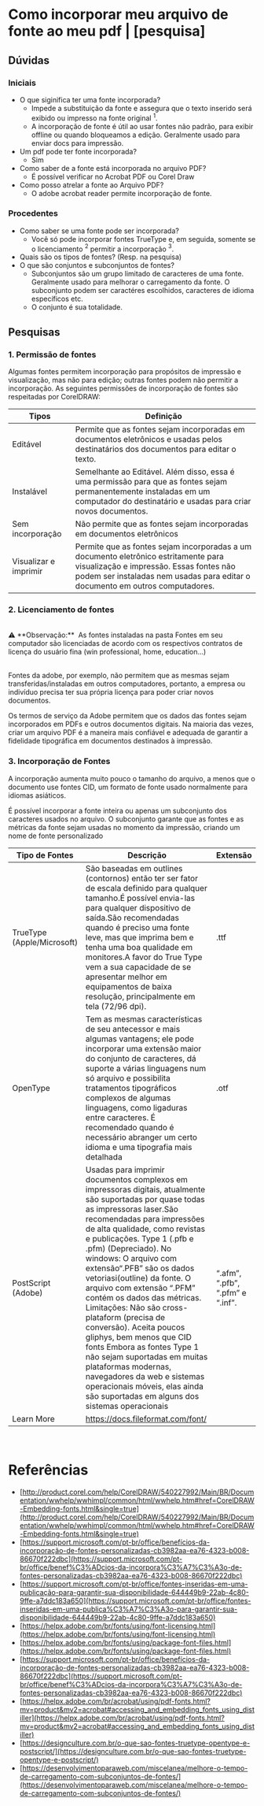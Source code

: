 # Como incorporar meu arquivo de fonte ao meu pdf | [pesquisa]

## **Dúvidas**

### **Iniciais**

- O que siginifica ter uma fonte incorporada?
    - Impede a substituição da fonte e assegura que o texto inserido será exibido ou impresso na fonte original $^1$.
    - A incorporação de fonte é útil ao usar fontes não padrão, para exibir offline ou quando bloqueamos a edição. Geralmente usado para enviar docs para impressão.
- Um pdf pode ter fonte incorporada?
    - Sim
- Como saber de a fonte está incorporada no arquivo PDF?
    - É possível verificar no Acrobat PDF ou Corel Draw
- Como posso atrelar a fonte ao Arquivo PDF?
    - O adobe acrobat reader permite incorporação de fonte.

### **Procedentes**

- Como saber se uma fonte pode ser incorporada?
    - Você só pode incorporar fontes TrueType e, em seguida, somente se o licenciamento $^2$ permitir a incorporação  $^3$.
- Quais são os tipos de fontes? (Resp. na pesquisa)
- O que são conjuntos e subconjuntos de fontes?
    - Subconjuntos são um grupo limitado de caracteres de uma fonte. Geralmente usado para melhorar o carregamento da fonte. O subconjunto podem ser caractéres escolhidos, caracteres de idioma específicos etc.
    - O conjunto é sua totalidade.

## **Pesquisas**

### **1. Permissão de fontes**

Algumas fontes permitem incorporação para propósitos de impressão e visualização, mas não para edição; outras fontes podem não permitir a incorporação. As seguintes permissões de incorporação de fontes são respeitadas por CorelDRAW:

| Tipos | Definição |
| --- | --- |
| Editável  | Permite que as fontes sejam incorporadas em documentos eletrônicos e usadas pelos destinatários dos documentos para editar o texto. |
| Instalável  | Semelhante ao Editável. Além disso, essa é uma permissão para que as fontes sejam permanentemente instaladas em um computador do destinatário e usadas para criar novos documentos. |
| Sem incorporação  | Não permite que as fontes sejam incorporadas em documentos eletrônicos |
| Visualizar e imprimir  | Permite que as fontes sejam incorporadas a um documento eletrônico estritamente para visualização e impressão. Essas fontes não podem ser instaladas nem usadas para editar o documento em outros computadores. |

### **2. Licenciamento de fontes**

</br>
<aside>
⚠️ **Observação:** 
As fontes instaladas na pasta Fontes em seu computador são licenciadas de acordo com os respectivos contratos de licença do usuário fina (win professional, home, education…)

</aside>

</br>

Fontes da adobe, por exemplo, não permitem que as mesmas sejam transferidas/instaladas em outros computadores, portanto, a empresa ou indivíduo precisa ter sua própria licença para poder criar novos documentos.

Os termos de serviço da Adobe permitem que os dados das fontes sejam incorporados em PDFs e outros documentos digitais. Na maioria das vezes, criar um arquivo PDF é a maneira mais confiável e adequada de garantir a fidelidade tipográfica em documentos destinados à impressão.

### **3. Incorporação de Fontes**

A incorporação aumenta muito pouco o tamanho do arquivo, a menos que o documento use fontes CID, um formato de fonte usado normalmente para idiomas asiáticos.

É possível incorporar a fonte inteira ou apenas um subconjunto dos caracteres usados no arquivo. O subconjunto garante que as fontes e as métricas da fonte sejam usadas no momento da impressão, criando um nome de fonte personalizado

| Tipo de Fontes | Descrição | Extensão |
| --- | --- | --- |
| TrueType (Apple/Microsoft) | São baseadas em outlines (contornos) então ter ser fator de escala definido para qualquer tamanho.É possível envia-las para qualquer dispositivo de saída.São recomendadas quando é preciso uma fonte leve, mas que imprima bem e tenha uma boa qualidade em monitores.A favor do True Type vem a sua capacidade de se apresentar melhor em equipamentos de baixa resolução, principalmente em tela (72/96 dpi). | .ttf |
| OpenType | Tem as mesmas características de seu antecessor e mais algumas vantagens; ele pode incorporar uma extensão maior do conjunto de caracteres, dá suporte a várias linguagens num só arquivo e possibilita tratamentos tipográficos complexos de algumas linguagens, como ligaduras entre caracteres. É recomendado quando é necessário abranger um certo idioma e uma tipografia mais detalhada | .otf |
| PostScript (Adobe) | Usadas para imprimir documentos complexos em impressoras digitais, atualmente são suportadas por quase todas as impressoras laser.São recomendadas para impressões de alta qualidade, como revistas e publicações. Type 1 (.pfb e .pfm) (Depreciado). No windows: O arquivo com extensão“.PFB” são os dados vetoriasi(outline) da fonte. O arquivo com extensão “.PFM” contém os dados das métricas. Limitações: Não são cross-plataform (precisa de conversão). Aceita poucos gliphys, bem menos que CID fonts Embora as fontes Type 1 não sejam suportadas em muitas plataformas modernas, navegadores da web e sistemas operacionais móveis, elas ainda são suportadas em alguns dos sistemas operacionais | “.afm”, “.pfb”, “.pfm” e “.inf”. |
| Learn More | https://docs.fileformat.com/font/ |  |

</br>

# Referências
- [http://product.corel.com/help/CorelDRAW/540227992/Main/BR/Documentation/wwhelp/wwhimpl/common/html/wwhelp.htm#href=CorelDRAW-Embedding-fonts.html&single=true](http://product.corel.com/help/CorelDRAW/540227992/Main/BR/Documentation/wwhelp/wwhimpl/common/html/wwhelp.htm#href=CorelDRAW-Embedding-fonts.html&single=true)
- [https://support.microsoft.com/pt-br/office/benefícios-da-incorporação-de-fontes-personalizadas-cb3982aa-ea76-4323-b008-86670f222dbc](https://support.microsoft.com/pt-br/office/benef%C3%ADcios-da-incorpora%C3%A7%C3%A3o-de-fontes-personalizadas-cb3982aa-ea76-4323-b008-86670f222dbc)
- [https://support.microsoft.com/pt-br/office/fontes-inseridas-em-uma-publicação-para-garantir-sua-disponibilidade-644449b9-22ab-4c80-9ffe-a7ddc183a650](https://support.microsoft.com/pt-br/office/fontes-inseridas-em-uma-publica%C3%A7%C3%A3o-para-garantir-sua-disponibilidade-644449b9-22ab-4c80-9ffe-a7ddc183a650)
- [https://helpx.adobe.com/br/fonts/using/font-licensing.html](https://helpx.adobe.com/br/fonts/using/font-licensing.html)
- [https://helpx.adobe.com/br/fonts/using/package-font-files.html](https://helpx.adobe.com/br/fonts/using/package-font-files.html)
- [https://support.microsoft.com/pt-br/office/benefícios-da-incorporação-de-fontes-personalizadas-cb3982aa-ea76-4323-b008-86670f222dbc](https://support.microsoft.com/pt-br/office/benef%C3%ADcios-da-incorpora%C3%A7%C3%A3o-de-fontes-personalizadas-cb3982aa-ea76-4323-b008-86670f222dbc)
- [https://helpx.adobe.com/br/acrobat/using/pdf-fonts.html?mv=product&mv2=acrobat#accessing_and_embedding_fonts_using_distiller](https://helpx.adobe.com/br/acrobat/using/pdf-fonts.html?mv=product&mv2=acrobat#accessing_and_embedding_fonts_using_distiller)
- [https://designculture.com.br/o-que-sao-fontes-truetype-opentype-e-postscript/](https://designculture.com.br/o-que-sao-fontes-truetype-opentype-e-postscript/)
- [https://desenvolvimentoparaweb.com/miscelanea/melhore-o-tempo-de-carregamento-com-subconjuntos-de-fontes/](https://desenvolvimentoparaweb.com/miscelanea/melhore-o-tempo-de-carregamento-com-subconjuntos-de-fontes/)